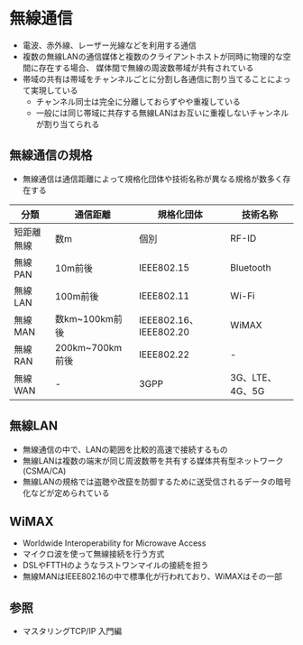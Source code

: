 # 無線通信
- 電波、赤外線、レーザー光線などを利用する通信
- 複数の無線LANの通信媒体と複数のクライアントホストが同時に物理的な空間に存在する場合、
  媒体間で無線の周波数帯域が共有されている
- 帯域の共有は帯域をチャンネルごとに分割し各通信に割り当てることによって実現している
  - チャンネル同士は完全に分離しておらずやや重複している
  - 一般には同じ帯域に共存する無線LANはお互いに重複しないチャンネルが割り当てられる

## 無線通信の規格
- 無線通信は通信距離によって規格化団体や技術名称が異なる規格が数多く存在する

| 分類       | 通信距離        | 規格化団体             | 技術名称        |
| -          | -               | -                      | -               |
| 短距離無線 | 数m             | 個別                   | RF-ID           |
| 無線PAN    | 10m前後         | IEEE802.15             | Bluetooth       |
| 無線LAN    | 100m前後        | IEEE802.11             | Wi-Fi           |
| 無線MAN    | 数km~100km前後  | IEEE802.16、IEEE802.20 | WiMAX           |
| 無線RAN    | 200km~700km前後 | IEEE802.22             | -               |
| 無線WAN    | -               | 3GPP                   | 3G、LTE、4G、5G |

## 無線LAN
- 無線通信の中で、LANの範囲を比較的高速で接続するもの
- 無線LANは複数の端末が同じ周波数帯を共有する媒体共有型ネットワーク (CSMA/CA)
- 無線LANの規格では盗聴や改竄を防御するために送受信されるデータの暗号化などが定められている

## WiMAX
- Worldwide Interoperability for Microwave Access
- マイクロ波を使って無線接続を行う方式
- DSLやFTTHのようなラストワンマイルの接続を担う
- 無線MANはIEEE802.16の中で標準化が行われており、WiMAXはその一部

## 参照
- マスタリングTCP/IP 入門編
